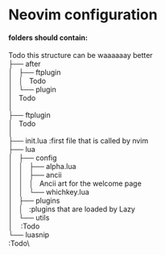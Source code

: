 # Neovim configuration

#### folders should contain:
Todo this structure can be waaaaaay better\
├── after\
│   ├── ftplugin\
│   │       Todo \
│   └── plugin\
│           Todo\
│       \
├── ftplugin\
│       Todo\
│   \
├── init.lua :first file that is called by nvim\
├── lua\
│   ├── config\
│   │   ├── alpha.lua\
│   │   ├── ancii\
│   │   │       Ancii art for the welcome page\
│   │   └── whichkey.lua\
│   ├── plugins\
│   │       :plugins that are loaded by Lazy\
│   └── utils\
│          :Todo\
└── luasnip \
        :Todo\
